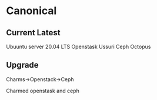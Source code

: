 # Canonical

## Current Latest
Ubuuntu server 20.04 LTS
Openstask Ussuri
Ceph Octopus

## Upgrade

Charms->Openstack->Ceph

Charmed openstask and ceph

